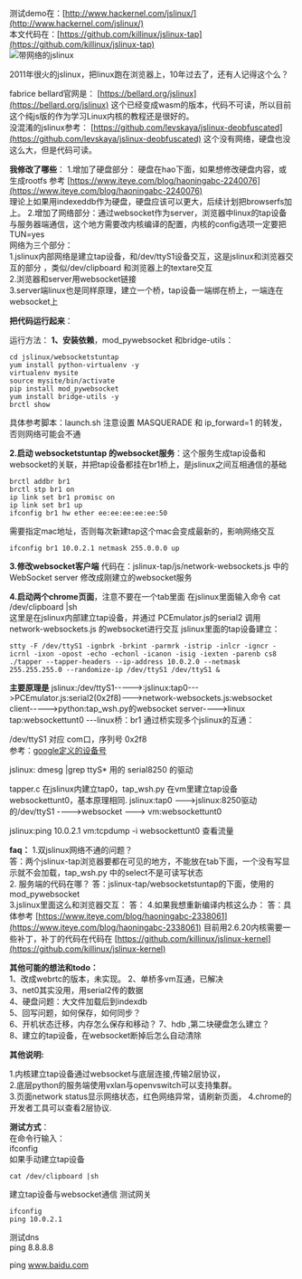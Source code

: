 
测试demo在：[http://www.hackernel.com/jslinux/](http://www.hackernel.com/jslinux/)    
本文代码在：[https://github.com/killinux/jslinux-tap](https://github.com/killinux/jslinux-tap)  
![带网络的jslinux](https://img-blog.csdnimg.cn/20200624031118211.png?x-oss-process=image/watermark,type_ZmFuZ3poZW5naGVpdGk,shadow_10,text_aHR0cHM6Ly9ibG9nLmNzZG4ubmV0L2xlYWZyZW5jaGxlYWY=,size_16,color_FFFFFF,t_70#pic_center)

2011年很火的jslinux，把linux跑在浏览器上，10年过去了，还有人记得这个么？

fabrice bellard官网是： [https://bellard.org/jslinux](https://bellard.org/jslinux) 这个已经变成wasm的版本，代码不可读，所以目前这个纯js版的作为学习Linux内核的教程还是很好的。  
没混淆的jslinux参考： [https://github.com/levskaya/jslinux-deobfuscated](https://github.com/levskaya/jslinux-deobfuscated)
 这个没有网络，硬盘也没这么大，但是代码可读。 
 
 
**我修改了哪些**：
1.增加了硬盘部分：
硬盘在hao下面，如果想修改硬盘内容，或生成rootfs 参考 [https://www.iteye.com/blog/haoningabc-2240076](https://www.iteye.com/blog/haoningabc-2240076)  
理论上如果用indexeddb作为硬盘，硬盘应该可以更大，后续计划把browserfs加上。
2.增加了网络部分：通过websocket作为server，浏览器中linux的tap设备与服务器端通信，这个地方需要改内核编译的配置，内核的config选项一定要把TUN=yes  
网络为三个部分：  
      1.jslinux内部网络是建立tap设备，和/dev/ttyS1设备交互，这是jslinux和浏览器交互的部分  ，类似/dev/clipboard 和浏览器上的textare交互  
      2.浏览器和server用websocket链接    
      3.server端linux也是同样原理，建立一个桥，tap设备一端绑在桥上，一端连在websocket上  


**把代码运行起来**：

运行方法：
**1、安装依赖**，mod_pywebsocket 和bridge-utils：
```shell
cd jslinux/websocketstuntap
yum install python-virtualenv -y
virtualenv mysite
source mysite/bin/activate
pip install mod_pywebsocket
yum install bridge-utils -y
brctl show
```
具体参考脚本：launch.sh
注意设置 MASQUERADE 和 ip_forward=1 的转发，否则网络可能会不通

**2.启动 websocketstuntap 的websocket服务**：这个服务生成tap设备和websocket的关联，并把tap设备都挂在br1桥上，是jslinux之间互相通信的基础
```shell
brctl addbr br1
brctl stp br1 on
ip link set br1 promisc on
ip link set br1 up
ifconfig br1 hw ether ee:ee:ee:ee:ee:50
```
需要指定mac地址，否则每次新建tap这个mac会变成最新的，影响网络交互
```shell
ifconfig br1 10.0.2.1 netmask 255.0.0.0 up
```
**3.修改websocket客户端**
代码在：jslinux-tap/js/network-websockets.js
中的WebSocket server 修改成刚建立的websocket服务

**4.启动两个chrome页面**，注意不要在一个tab里面
在jslinux里面输入命令 cat /dev/clipboard |sh  
这里是在jslinux内部建立tap设备，并通过 PCEmulator.js的serial2  调用network-websockets.js 的websocket进行交互
jslinux里面的tap设备建立：
```shell
stty -F /dev/ttyS1 -ignbrk -brkint -parmrk -istrip -inlcr -igncr -icrnl -ixon -opost -echo -echonl -icanon -isig -iexten -parenb cs8
./tapper --tapper-headers --ip-address 10.0.2.0 --netmask 255.255.255.0 --randomize-ip /dev/ttyS1 /dev/ttyS1 &
```


**主要原理是**
jslinux:/dev/ttyS1----->:jslinux:tap0--->PCEmulator.js:serial2(0x2f8)--->network-websockets.js:websocket client----->python:tap_wsh.py的websocket server---->linux tap:websockettunt0 ---linux桥：br1
通过桥实现多个jslinux的互通：


/dev/ttyS1 对应 com口，序列号 0x2f8  
参考：[google定义的设备号](https://books.google.com.hk/books?id=u7ZVYFu50hkC&pg=PA719&lpg=PA719&dq=0x2f8%20/dev/ttyS1&source=bl&ots=IZRjCKGEGa&sig=ACfU3U0DNRadlUsVJejKNXo1m_5pYm8E3Q&hl=zh-CN&sa=X&redir_esc=y&sourceid=cndr#v=onepage&q=0x2f8&f=false)

jslinux:
dmesg |grep ttyS* 
用的 serial8250 的驱动

tapper.c 在jslinux内建立tap0，tap_wsh.py 在vm里建立tap设备websockettunt0，基本原理相同.
jslinux:tap0 --->jslinux:8250驱动的/dev/ttyS1 ---->websocket ---> vm:websockettunt0

jslinux:ping 10.0.2.1
vm:tcpdump -i websockettunt0 
查看流量


**faq：**
1.双jslinux网络不通的问题？  
答：两个jslinux-tap浏览器要都在可见的地方，不能放在tab下面，一个没有写显示就不会加载，tap_wsh.py 中的select不是可读写状态  
2. 服务端的代码在哪？
答：jslinux-tap/websocketstuntap的下面，使用的mod_pywebsocket  
3.jslinux里面这么和浏览器交互： 
答：
4.如果我想重新编译内核这么办：
答：具体参考 [https://www.iteye.com/blog/haoningabc-2338061](https://www.iteye.com/blog/haoningabc-2338061)
目前用2.6.20内核需要一些补丁，补丁的代码在代码在 [https://github.com/killinux/jslinux-kernel](https://github.com/killinux/jslinux-kernel)  



**其他可能的想法和todo：**  
1、改成webrtc的版本，未实现。 
2、单桥多vm互通，已解决  
3、net0其实没用，用serial2传的数据  
4、硬盘问题：大文件加载后到indexdb  
5、回写问题，如何保存，如何同步？  
6、开机状态迁移，内存怎么保存和移动？ 
7、hdb ,第二块硬盘怎么建立？  
8、建立的tap设备，在websocket断掉后怎么自动清除 


**其他说明:**

1.内核建立tap设备通过websocket与底层连接,传输2层协议，  
2.底层python的服务端使用vxlan与openvswitch可以支持集群。   
3.页面network status显示网络状态，红色网络异常，请刷新页面，
4.chrome的开发者工具可以查看2层协议.    

**测试方式**：  
在命令行输入：    
ifconfig    
如果手动建立tap设备  
```shell
cat /dev/clipboard |sh  
```
建立tap设备与websocket通信 
测试网关  
```shell
ifconfig  
ping 10.0.2.1  
```
测试dns  
ping 8.8.8.8  

ping www.baidu.com

